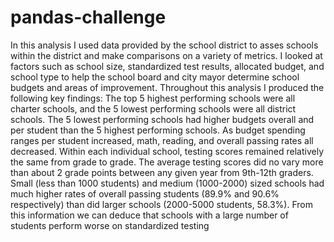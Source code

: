 # pandas-challenge
In this analysis I used data provided by the school district to asses schools within the district and make comparisons on a variety of metrics. I looked at factors such as school size, standardized test results, allocated budget, and school type to help the school board and city mayor determine school budgets and areas of improvement. Throughout this analysis I produced the following key findings:
The top 5 highest performing schools were all charter schools, and the 5 lowest performing schools were all district schools. The 5 lowest performing schools had higher budgets overall and per student than the 5 highest performing schools.
As budget spending ranges per student increased, math, reading, and overall passing rates all decreased. 
Within each individual school, testing scores remained relatively the same from grade to grade. The average testing scores did no vary more than about 2 grade points between any given year from 9th-12th graders.
Small (less than 1000 students) and medium (1000-2000) sized schools had much higher rates of overall passing students (89.9% and 90.6% respectively) than did larger schools (2000-5000 students, 58.3%). 
From this information we can deduce that schools with a large number of students perform worse on standardized testing 
